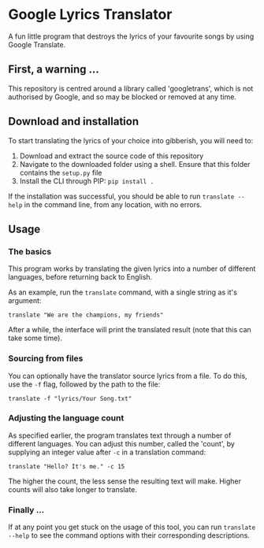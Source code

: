 # Google Lyrics Translator

A fun little program that destroys the lyrics of your favourite songs by using Google Translate.

## First, a warning …

This repository is centred around a library called 'googletrans', which is not authorised by Google, and so may be blocked or removed at any time.

## Download and installation

To start translating the lyrics of your choice into gibberish, you will need to:

1. Download and extract the source code of this repository
2. Navigate to the downloaded folder using a shell. Ensure that this folder contains the ```setup.py``` file
3. Install the CLI through PIP: ```pip install .```

If the installation was successful, you should be able to run ```translate --help``` in the command line, from any location, with no errors.

## Usage

### The basics

This program works by translating the given lyrics into a number of different languages, before returning back to English.

As an example, run the ```translate``` command, with a single string as it's argument:

```translate "We are the champions, my friends"```

After a while, the interface will print the translated result (note that this can take some time).

### Sourcing from files

You can optionally have the translator source lyrics from a file. To do this, use the ```-f``` flag, followed by the path to the file:

```translate -f "lyrics/Your Song.txt"```

### Adjusting the language count

As specified earlier, the program translates text through a number of different languages. You can adjust this number, called the 'count', by supplying an integer value after ```-c``` in a translation command:

```translate "Hello? It's me." -c 15```

The higher the count, the less sense the resulting text will make. Higher counts will also take longer to translate.

### Finally …

If at any point you get stuck on the usage of this tool, you can run ```translate --help``` to see the command options with their corresponding descriptions.
